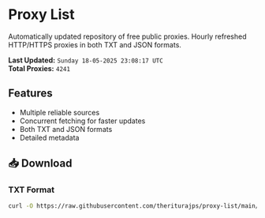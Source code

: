 # Proxy List

Automatically updated repository of free public proxies. Hourly refreshed HTTP/HTTPS proxies in both TXT and JSON formats.

**Last Updated:** `Sunday 18-05-2025 23:08:17 UTC`  
**Total Proxies:** `4241`

## Features
- Multiple reliable sources
- Concurrent fetching for faster updates
- Both TXT and JSON formats
- Detailed metadata

## 📥 Download

### TXT Format
```bash
curl -O https://raw.githubusercontent.com/theriturajps/proxy-list/main/proxies.txt